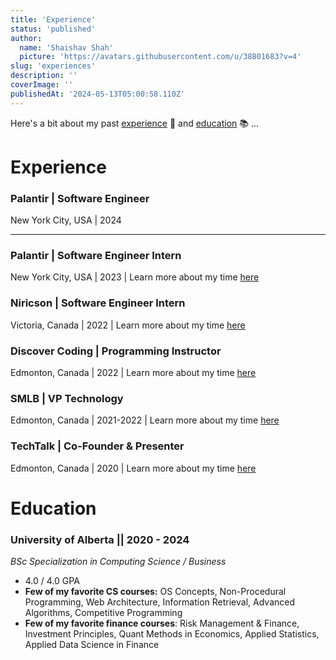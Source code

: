 ```yaml
---
title: 'Experience'
status: 'published'
author:
  name: 'Shaishav Shah'
  picture: 'https://avatars.githubusercontent.com/u/38801683?v=4'
slug: 'experiences'
description: ''
coverImage: ''
publishedAt: '2024-05-13T05:00:58.110Z'
---
```


Here's a bit about my past [experience](#experience) 🔨 and [education](#education) 📚 …

# Experience

### Palantir | Software Engineer

New York City, USA | 2024

---

### Palantir | Software Engineer Intern

New York City, USA | 2023 | Learn more about my time [here](/jobs/palantir)

### Niricson | Software Engineer Intern

Victoria, Canada | 2022 | Learn more about my time [here](/jobs/niricson)

### Discover Coding | Programming Instructor

Edmonton, Canada | 2022 | Learn more about my time [here](/jobs/discover-coding)

### SMLB | VP Technology

Edmonton, Canada | 2021-2022 | Learn more about my time [here](/jobs/smlb)

### TechTalk | Co-Founder & Presenter

Edmonton, Canada | 2020 | Learn more about my time [here](/jobs/techtalk)

# Education

### University of Alberta || 2020 - 2024

*BSc Specialization in Computing Science / Business*

- 4.0 / 4.0 GPA
- **Few of my favorite CS courses:** OS Concepts, Non-Procedural Programming, Web Architecture, Information Retrieval, Advanced Algorithms, Competitive Programming
- **Few of my favorite finance courses**: Risk Management & Finance, Investment Principles, Quant Methods in Economics, Applied Statistics, Applied Data Science in Finance